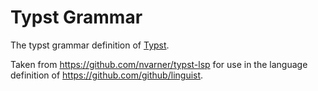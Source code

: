 # Typst Grammar

The typst grammar definition of [Typst](https://typst.app/).

Taken from https://github.com/nvarner/typst-lsp for use in the language definition of https://github.com/github/linguist.
